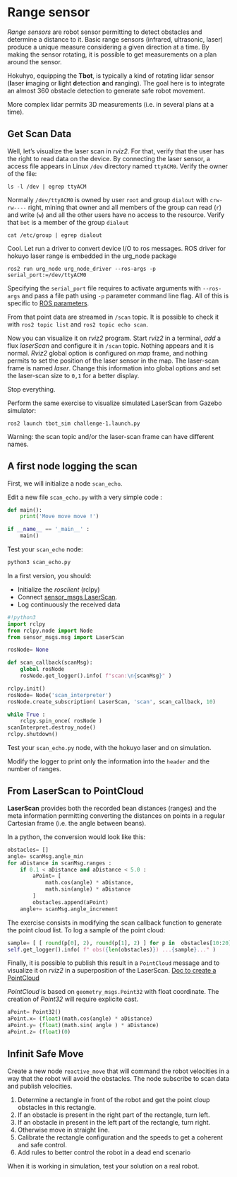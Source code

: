 # Range sensor

*Range sensors* are robot sensor permitting to detect obstacles and determine a distance to it.
Basic range sensors (infrared, ultrasonic, laser) produce a unique measure considering a given direction at a time.
By making the sensor rotating, it is possible to get measurements on a plan around the sensor.

Hokuhyo, equipping the **Tbot**, is typically a kind of rotating lidar sensor (**l**aser **i**maging or **li**ght **d**etection **a**nd **r**anging).
The goal here is to integrate an almost 360 obstacle detection to generate safe robot movement.

More complex lidar permits 3D measurements (i.e. in several plans at a time).


## Get Scan Data

Well, let’s visualize the laser scan in _rviz2_.
For that, verify that the user has the right to read data on the device.
By connecting the laser sensor, a access file appears in Linux `/dev` directory named `ttyACM0`.
Verify the owner of the file:

```console
ls -l /dev | egrep ttyACM
```

Normally `/dev/ttyACM0` is owned by user `root` and group `dialout` with `crw-rw----` right, mining that owner and all members of the group can read (`r`) and write (`w`) and all the other users have no access to the resource.
Verify that `bot` is a member of the group `dialout`

```console
cat /etc/group | egrep dialout 
```

Cool.
Let run a driver to convert device I/O to ros messages.
ROS driver for hokuyo laser range is embedded in the urg_node package 

```console
ros2 run urg_node urg_node_driver --ros-args -p serial_port:=/dev/ttyACM0
```

Specifying the `serial_port` file requires to activate arguments with `--ros-args` and pass a file path using `-p` parameter command line flag. 
All of this is specific to [ROS parameters](https://docs.ros.org/en/iron/Concepts/Basic/About-Parameters.html).

From that point data are streamed in `/scan` topic.
It is possible to check it with `ros2 topic list` and `ros2 topic echo scan`.

Now you can visualize it on _rviz2_ program.
Start _rviz2_ in a terminal, _add_ a flux _laserScan_ and configure it in `/scan` topic.
Nothing appears and it is normal.
_Rviz2_ global option is configured on _map_ frame, and nothing permits to set the position of the laser sensor in the map.
The laser-scan frame is named _laser_.
Change this information into global options and set the laser-scan size to `0,1` for a better display.

Stop everything.

Perform the same exercise to visualize simulated LaserScan from Gazebo simulator:

```
ros2 launch tbot_sim challenge-1.launch.py
```

Warning: the scan topic and/or the laser-scan frame can have different names.

## A first node logging the scan

First, we will initialize a node `scan_echo`.

Edit a new file `scan_echo.py` with a very simple code :

```python
def main():
    print('Move move move !')

if __name__ == '_main__' :
    main()
```

Test your `scan_echo` node:

```python
python3 scan_echo.py
```

In a first version, you should:

- Initialize the _rosclient_ (rclpy)
- Connect [sensor_msgs LaserScan](https://docs.ros2.org/iron/api/sensor_msgs/msg/LaserScan.html).
- Log continuously the received data

```python
#!python3
import rclpy
from rclpy.node import Node
from sensor_msgs.msg import LaserScan

rosNode= None

def scan_callback(scanMsg):
    global rosNode
    rosNode.get_logger().info( f"scan:\n{scanMsg}" )

rclpy.init()
rosNode= Node('scan_interpreter')
rosNode.create_subscription( LaserScan, 'scan', scan_callback, 10)

while True :
    rclpy.spin_once( rosNode )
scanInterpret.destroy_node()
rclpy.shutdown()
```


Test your `scan_echo.py` node, with the hokuyo laser and on simulation.

Modify the logger to print only the information into the `header` and the number of ranges.


## From LaserScan to PointCloud

**LaserScan** provides both the recorded bean distances (ranges) and the meta information permitting converting the distances on points in a regular Cartesian frame (i.e. the angle between beans).

In a python, the conversion would look like this:

```python
obstacles= []
angle= scanMsg.angle_min
for aDistance in scanMsg.ranges :
    if 0.1 < aDistance and aDistance < 5.0 :
        aPoint= [
            math.cos(angle) * aDistance,
            math.sin(angle) * aDistance
        ]
        obstacles.append(aPoint)
    angle+= scanMsg.angle_increment
```

The exercise consists in modifying the scan callback function to generate the point cloud list.
To log a sample of the point cloud:

```python
sample= [ [ round(p[0], 2), round(p[1], 2) ] for p in  obstacles[10:20] ]
self.get_logger().info( f" obs({len(obstacles)}) ...{sample}..." )
```

Finally, it is possible to publish this result in a `PointCloud` message and to visualize it on _rviz2_ in a superposition of the LaserScan. [Doc to create a PointCloud](https://docs.ros.org/en/iron/Releases/Release-Galactic-Geochelone.html#python-point-cloud2-utilities-available)


_PointCloud_ is based on `geometry_msgs.Point32` with float coordinate.
The creation of _Point32_ will require explicite cast.

```python
aPoint= Point32()
aPoint.x= (float)(math.cos(angle) * aDistance)
aPoint.y= (float)(math.sin( angle ) * aDistance)
aPoint.z= (float)(0)
```

## Infinit Safe Move

Create a new node `reactive_move` that will command the robot velocities in a way that the robot will avoid the obstacles.
The node subscribe to scan data and publish velocities.

1. Determine a rectangle in front of the robot and get the point cloup obstacles in this rectangle.
2. If an obstacle is present in the right part of the rectangle, turn left.
3. If an obstacle in present in the left part of the rectangle, turn right.
4. Otherwise move in straight line.
5. Calibrate the rectangle configuration and the speeds to get a coherent and safe control.
6. Add rules to better control the robot in a dead end scenario

When it is working in simulation, test your solution on a real robot.
